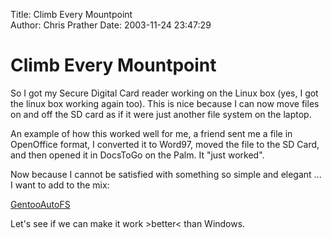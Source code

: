 Title: Climb Every Mountpoint  
Author: Chris Prather
Date: 2003-11-24 23:47:29

# Climb Every Mountpoint
So I got my Secure Digital Card reader working on the Linux box (yes, I got the linux box working again too). This is nice because I can now move files on and off the SD card as if it were just another file system on the laptop. 

An example of how this worked well for me, a friend sent me a file in OpenOffice format, I converted it to Word97, moved the file to the SD Card, and then opened it in DocsToGo on the Palm. It "just worked".

Now because I cannot be satisfied with something so simple and elegant ... I want to add to the mix:

<a title="Gentoo Server Project Wiki :: GentooAutoFS" href="http://www.subverted.net/wakka/wakka.php?wakka=GentooAutoFS">GentooAutoFS</a>

Let's see if we can make it work >better< than Windows.


